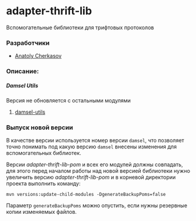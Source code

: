 # adapter-thrift-lib

Вспомогательные библиотеки для трифтовых протоколов


### Разработчики

- [Anatoly Cherkasov](https://github.com/avcherkasov)


### Описание:


##### Damsel Utils

Версия не обновляется с остальными модулями

1. [damsel-utils](damsel-utils/README.md)


### Выпуск новой версии
В качестве версии используется номер версии `damsel`, что позволяет точно понимать под какую версию `damsel` внесены изменения для вспомогательных библиотек.

Версии _adapter-thrift-lib-pom_ и всех его модулей должны совпадать, для этого перед началом работы над новой версией библиотеки нужно увеличить версию _adapter-thrift-lib-pom_ и в корневой директории проекта выполнить команду:
```
mvn versions:update-child-modules -DgenerateBackupPoms=false
```

Параметр `generateBackupPoms` можно опустить, если нужны резервные копии изменяемых файлов.
